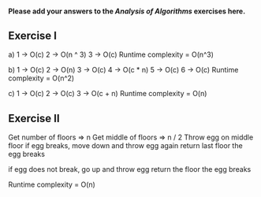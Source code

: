 #### Please add your answers to the ***Analysis of  Algorithms*** exercises here.

## Exercise I

a)
1 -> O(c)
2 -> O(n ^ 3)
3 -> O(c)
Runtime complexity = O(n^3)

b)
1 -> O(c)
2 -> O(n)
3 -> O(c)
4 -> O(c * n)
5 -> O(c)
6 -> O(c)
Runtime complexity = O(n^2)

c)
1 -> O(c)
2 -> O(c)
3 -> O(c + n)
Runtime complexity = O(n)

## Exercise II
Get number of floors => n
Get middle of floors => n / 2
Throw egg on middle floor
if egg breaks, move down and throw egg again 
return last floor the egg breaks

if egg does not break, go up and throw egg
return the floor the egg breaks

Runtime complexity = O(n)
